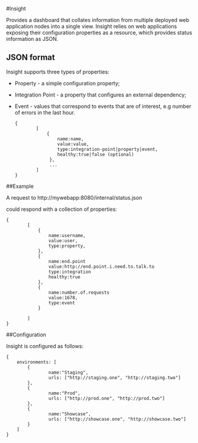 #Insight

Provides a dashboard that collates information from multiple deployed web application nodes into a single
view.  Insight relies on web applications exposing their configuration properties as a resource, which provides
status information as JSON.

## JSON format

Insight supports three types of properties:

*   Property - a simple configuration property;
*   Integration Point - a property that configures an external dependency;
*   Event - values that correspond to events that are of interest, e.g number of errors in the last hour.


        {
                [
                    {
                        name:name,
                        value:value,
                        type:integration-point|property|event,
                        healthy:true|false (optional)
                     },
                     ...
                ]
        }


##Example

A request to http://mywebapp:8080/internal/status.json

could respond with a collection of properties:

    {
            [
                {
                    name:username,
                    value:user,
                    type:property,
                },
                {
                    name:end.point
                    value:http://end.point.i.need.to.talk.to
                    type:integration
                    healthy:true
                },
                {
                    name:number.of.requests
                    value:1678,
                    type:event
                }

            ]
    }

##Configuration

Insight is configured as follows:

    {
        environments: [
            {
                    name:"Staging",
                    urls: ["http://staging.one", "http://staging.two"]
            },
            {
                    name:"Prod",
                    urls: ["http://prod.one", "http://prod.two"]
            },
            {
                    name:"Showcase",
                    urls: ["http://showcase.one", "http://showcase.two"]
            }
        ]
    }







